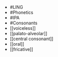 - #LING
- #Phonetics
- #IPA
- #Consonants
- [[voiceless]]
- [[palato-alveolar]]
- [[central consonant]]
- [[oral]]
- [[fricative]]